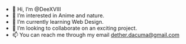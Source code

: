 - 👋 Hi, I’m @DeeXVIII
- 👀 I’m interested in Anime and nature.
- 🌱 I’m currently learning Web Design.
- 💞️ I’m looking to collaborate on an exciting project.
- 📫 You can reach me through my email dether.dacuma@gmail.com

<!---
DeeXVIII/DeeXVIII is a ✨ special ✨ repository because its `README.md` (this file) appears on your GitHub profile.
You can click the Preview link to take a look at your changes.
--->
